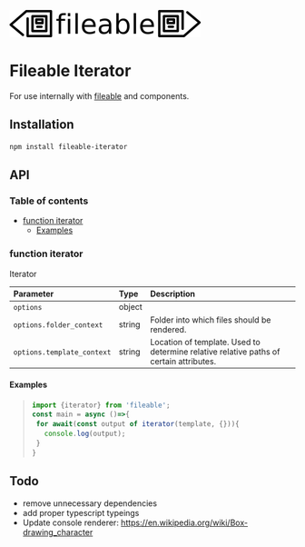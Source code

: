 ![fileable logo](./static/docs/logo.png)

# Fileable Iterator

For use internally with [fileable](https://github.com/johnhenry/fileable) and components.

## Installation

```sh
npm install fileable-iterator
```
## API

### Table of contents

- [function iterator](#function-iterator)
  - [Examples](#examples)

### function iterator

Iterator

| Parameter                  | Type   | Description                                                                            |
| :------------------------- | :----- | :------------------------------------------------------------------------------------- |
| `options`                  | object |                                                                                        |
| `options.folder_context`   | string | Folder into which files should be rendered.                                            |
| `options.template_context` | string | Location of template. Used to determine relative relative paths of certain attributes. |

#### Examples

> ```javascript
> import {iterator} from 'fileable';
> const main = async ()=>{
>  for await(const output of iterator(template, {})){
>    console.log(output);
>  }
> }
> ```

## Todo

- remove unnecessary dependencies
- add proper typescript typeings
- Update console renderer: https://en.wikipedia.org/wiki/Box-drawing_character
